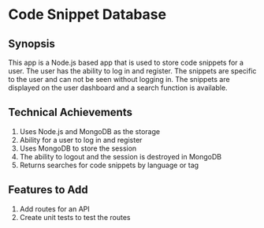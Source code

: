 # Code Snippet Database

## Synopsis
This app is a Node.js based app that is used to store code snippets for a user.  The user has the ability to log in and register. The snippets are specific to the user and can not be seen without logging in.  The snippets are displayed on the user dashboard and a search function is available.

## Technical Achievements
1. Uses Node.js and MongoDB as the storage
2. Ability for a user to log in and register
3. Uses MongoDB to store the session
4. The ability to logout and the session is destroyed in MongoDB
4. Returns searches for code snippets by language or tag

## Features to Add
1. Add routes for an API
2. Create unit tests to test the routes
